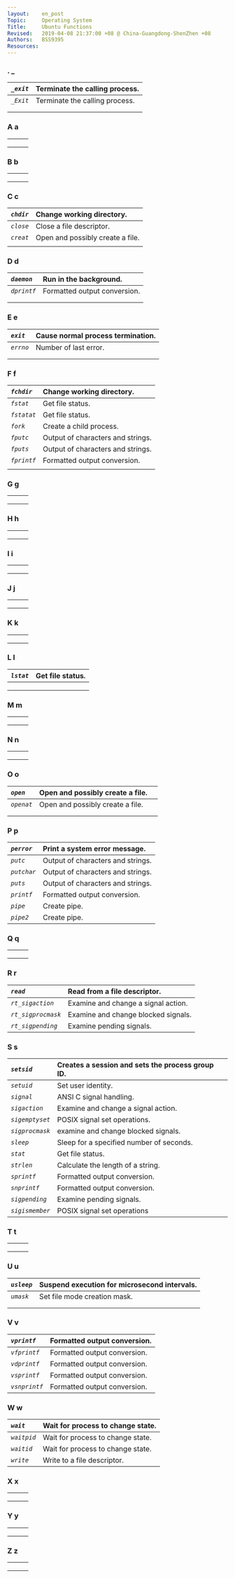 ```yaml
---
layout:    en_post
Topic:     Operating System
Title:     Ubuntu Functions
Revised:   2019-04-08 21:37:00 +08 @ China-Guangdong-ShenZhen +08
Authors:   BSS9395
Resources:
---
```


### . _

| *`_exit`* | Terminate the calling process. |
| :-------- | :----------------------------- |
| *`_Exit`* | Terminate the calling process. |
|           |                                |
|           |                                |



### A a

|      |      |      |
| :--- | :--- | :--- |
|      |      |      |
|      |      |      |
|      |      |      |

### B b

|      |      |      |
| :--- | :--- | :--- |
|      |      |      |
|      |      |      |
|      |      |      |

### C c

| *`chdir`* | Change working directory.        |
| :-------- | :------------------------------- |
| *`close`* | Close a file descriptor.         |
| *`creat`* | Open and possibly create a file. |
|           |                                  |

### D d

| *`daemon`*  | Run in the background.       |
| :---------- | :--------------------------- |
| *`dprintf`* | Formatted output conversion. |
|             |                              |
|             |                              |

### E e

| *`exit`*  | Cause normal process termination. |
| :-------- | :-------------------------------- |
| *`errno`* | Number of last error.             |
|           |                                   |
|           |                                   |

### F f

| *`fchdir`*  | Change working directory.         |
| :---------- | :-------------------------------- |
| *`fstat`*   | Get file status.                  |
| *`fstatat`* | Get file status.                  |
| *`fork`*    | Create a child process.           |
| *`fputc`*   | Output of characters and strings. |
| *`fputs`*   | Output of characters and strings. |
| *`fprintf`* | Formatted output conversion.      |
|             |                                   |

### G g

|      |      |      |
| :--- | :--- | :--- |
|      |      |      |
|      |      |      |
|      |      |      |

### H h

|      |      |      |
| :--- | :--- | :--- |
|      |      |      |
|      |      |      |
|      |      |      |

### I i

|      |      |      |
| :--- | :--- | :--- |
|      |      |      |
|      |      |      |
|      |      |      |

### J j

|      |      |      |
| :--- | :--- | :--- |
|      |      |      |
|      |      |      |
|      |      |      |

### K k

|      |      |      |
| :--- | :--- | :--- |
|      |      |      |
|      |      |      |
|      |      |      |

### L l

| *`lstat`* | Get file status. |
| :-------- | :--------------- |
|           |                  |
|           |                  |
|           |                  |

### M m

|      |      |      |
| :--- | :--- | :--- |
|      |      |      |
|      |      |      |
|      |      |      |

### N n

|      |      |      |
| :--- | :--- | :--- |
|      |      |      |
|      |      |      |
|      |      |      |

### O o

| *`open`*   | Open and possibly create a file. |      |
| :--------- | :------------------------------- | :--- |
| *`openat`* | Open and possibly create a file. |      |
|            |                                  |      |
|            |                                  |      |

### P p

| *`perror`*  | Print a system error message.     |
| :---------- | :-------------------------------- |
| *`putc`*    | Output of characters and strings. |
| *`putchar`* | Output of characters and strings. |
| *`puts`*    | Output of characters and strings. |
| *`printf`*  | Formatted output conversion.      |
| *`pipe`*    | Create pipe.                      |
| *`pipe2`*   | Create pipe.                      |

### Q q

|      |      |      |
| :--- | :--- | :--- |
|      |      |      |
|      |      |      |
|      |      |      |

### R r

| *`read`*           | Read from a file descriptor.        |
| :----------------- | :---------------------------------- |
| *`rt_sigaction`*   | Examine and change a signal action. |
| *`rt_sigprocmask`* | Examine and change blocked signals. |
| *`rt_sigpending`*  | Examine pending signals.            |

### S s

| *`setsid`*      | Creates a session and sets the process group ID. |
| :-------------- | :----------------------------------------------- |
| *`setuid`*      | Set user identity.                               |
| *`signal`*      | ANSI C signal handling.                          |
| *`sigaction`*   | Examine and change a signal action.              |
| *`sigemptyset`* | POSIX signal set operations.                     |
| *`sigprocmask`* | examine and change blocked signals.              |
| *`sleep`*       | Sleep for a specified number of seconds.         |
| *`stat`*        | Get file status.                                 |
| *`strlen`*      | Calculate the length of a string.                |
| *`sprintf`*     | Formatted output conversion.                     |
| *`snprintf`*    | Formatted output conversion.                     |
| *`sigpending`*  | Examine pending signals.                         |
| *`sigismember`* | POSIX signal set operations                      |

### T t

|      |      |      |
| :--- | :--- | :--- |
|      |      |      |
|      |      |      |
|      |      |      |

### U u

| *`usleep`* | Suspend execution for microsecond intervals. |
| :--------- | :------------------------------------------- |
| *`umask`*  | Set file mode creation mask.                 |
|            |                                              |
|            |                                              |

### V v

| *`vprintf`*   | Formatted output conversion. |
| :------------ | :--------------------------- |
| *`vfprintf`*  | Formatted output conversion. |
| *`vdprintf`*  | Formatted output conversion. |
| *`vsprintf`*  | Formatted output conversion. |
| *`vsnprintf`* | Formatted output conversion. |

### W w

| *`wait`*    | Wait for process to change state. |
| :---------- | :-------------------------------- |
| *`waitpid`* | Wait for process to change state. |
| *`waitid`*  | Wait for process to change state. |
| *`write`*   | Write to a file descriptor.       |

### X x

|      |      |      |
| :--- | :--- | :--- |
|      |      |      |
|      |      |      |
|      |      |      |

### Y y

|      |      |      |
| :--- | :--- | :--- |
|      |      |      |
|      |      |      |
|      |      |      |

### Z z

|      |      |      |
| :--- | :--- | :--- |
|      |      |      |
|      |      |      |
|      |      |      |

